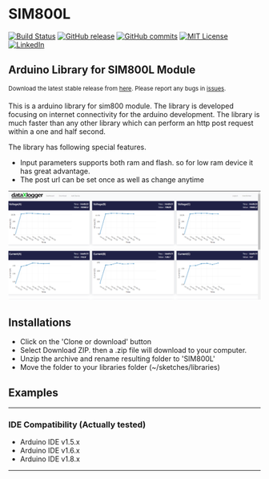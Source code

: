 # SIM800L 

<!-- Badges -->
[![Build Status][build-shield]][build-url]
[![GitHub release][release-shield]][release-url]
[![GitHub commits][commits-shield]][commits-url]
[![MIT License][license-shield]][license-url]
[![LinkedIn][linkedin-shield]][linkedin-url]


## Arduino Library for SIM800L Module
<sup> Download the latest stable release from [here][download-latest]. Please report any bugs in [issues][report-bug].</sup>

This is a arduino library for sim800 module. The library is developed focusing on internet connectivity for the arduino development. The library is much faster than any other library which can perform an http post request within a one and half second.

The library has following special features.
- Input parameters supports both ram and flash. so for low ram device it has great advantage. 
- The post url can be set once as well as change anytime

[![Product Name Screen Shot][product-screenshot]](https://example.com)


## Installations
- Click on the 'Clone or download' button
- Select Download ZIP. then a .zip file will download to your computer.
- Unzip the archive and rename resulting folder to 'SIM800L'
- Move the folder to your libraries folder (~/sketches/libraries)

## Examples 

<hr>

### IDE Compatibility (Actually tested)

- Arduino IDE v1.5.x
- Arduino IDE v1.6.x
- Arduino IDE v1.8.x

<hr>



<!-- MARKDOWN LINKS & IMAGES -->
<!-- https://www.markdownguide.org/basic-syntax/#reference-style-links -->
[build-shield]:https://travis-ci.org/Marzogh/SPIMemory.svg?style=for-the-badge
[build-url]: https://travis-ci.org/Marzogh/SPIMemory

[release-shield]: https://img.shields.io/github/release/shuvangkar/SIM800L.svg
[release-url]: https://github.com/shuvangkar/SIM800L

[commits-shield]: https://img.shields.io/github/commits-since/shuvangkar/SIM800L/v0.1.0
[commits-url]: https://img.shields.io/github/commits-since/shuvangkar/SIM800L/v0.1.0


[license-shield]: https://img.shields.io/github/license/shuvangkar/SIM800L
[license-url]: https://github.com/shuvangkar/SIM800L/blob/master/LICENSE.txt


[linkedin-shield]: https://img.shields.io/badge/-LinkedIn-black.svg?logo=linkedin&colorB=555
[linkedin-url]: https://linkedin.com/in/shuvangkar

<!-- Product Screenshot -->
[product-screenshot]: resources/screenshot1.png

<!-- Download links -->
[download-latest]:https://github.com/shuvangkar/SIM800L/releases/latest
[report-bug]: https://github.com/shuvangkar/SIM800L/issues/new